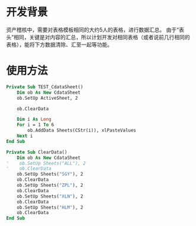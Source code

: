 开发背景
====
资产稽核中，需要对表格模板相同的大约5人的表格，进行数据汇总。
由于“表头”相同，关键是对内容的汇总，所以计划开发对相同表格（或者说前几行相同的表格），能将下方数据清除、汇至一起等功能。

使用方法
====
```vb
Private Sub TEST_CdataSheet()
    Dim ob As New CdataSheet
    ob.SetUp ActiveSheet, 2

    ob.ClearData

    Dim i As Long
    For i = 1 To 6
        ob.AddData Sheets(CStr(i)), xlPasteValues
    Next i
End Sub

Private Sub ClearData()
    Dim ob As New CdataSheet
'    ob.SetUp Sheets("ALL"), 2
'    ob.ClearData
    ob.SetUp Sheets("SGY"), 2
    ob.ClearData
    ob.SetUp Sheets("ZPL"), 2
    ob.ClearData
    ob.SetUp Sheets("XLN"), 2
    ob.ClearData
    ob.SetUp Sheets("HLM"), 2
    ob.ClearData
End Sub
```
